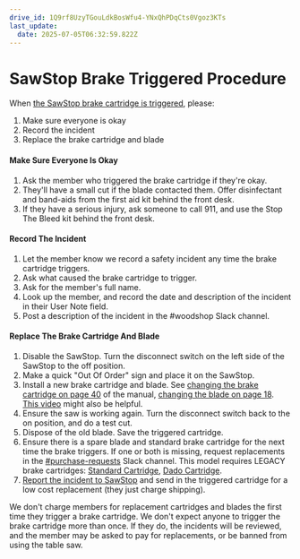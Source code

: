 ```yaml
---
drive_id: 1Q9rf8UzyTGouLdkBosWfu4-YNxQhPDqCts0Vgoz3KTs
last_update:
  date: 2025-07-05T06:32:59.822Z
---
```


# SawStop Brake Triggered Procedure

When [the SawStop brake cartridge is triggered](https://www.youtube.com/watch?v=Ibp2Gy2CFrY), please:

1. Make sure everyone is okay  
2. Record the incident  
3. Replace the brake cartridge and blade

#### Make Sure Everyone Is Okay

1. Ask the member who triggered the brake cartridge if they're okay.  
2. They'll have a small cut if the blade contacted them. Offer disinfectant and band-aids from the first aid kit behind the front desk.  
3. If they have a serious injury, ask someone to call 911, and use the Stop The Bleed kit behind the front desk.

#### Record The Incident

1. Let the member know we record a safety incident any time the brake cartridge triggers.  
2. Ask what caused the brake cartridge to trigger.  
3. Ask for the member's full name.  
4. Look up the member, and record the date and description of the incident in their User Note field.  
5. Post a description of the incident in the \#woodshop Slack channel.

#### Replace The Brake Cartridge And Blade

1. Disable the SawStop. Turn the disconnect switch on the left side of the SawStop to the off position.  
2. Make a quick "Out Of Order" sign and place it on the SawStop.  
3. Install a new brake cartridge and blade. See [changing the brake cartridge on page 40](https://myturn-prod-attachments.s3-us-west-2.amazonaws.com/6/66/item/1084877/file_attachment/ICS-Cabinet-Saw-Manual-374718D7-59E0-4B59-050B-7C97CF6B6E7E.pdf#page=42) of the manual, [changing the blade on page 18](https://myturn-prod-attachments.s3-us-west-2.amazonaws.com/6/66/item/1084877/file_attachment/ICS-Cabinet-Saw-Manual-374718D7-59E0-4B59-050B-7C97CF6B6E7E.pdf#page=20). [This video](https://youtu.be/IA4YuT30slw) might also be helpful.  
4. Ensure the saw is working again. Turn the disconnect switch back to the on position, and do a test cut.  
5. Dispose of the old blade. Save the triggered cartridge.  
6. Ensure there is a spare blade and standard brake cartridge for the next time the brake triggers. If one or both is missing, request replacements in the [\#purchase-requests](https://app.slack.com/client/TAAD5LKJ4/C07N9GHE3JA) Slack channel. This model requires LEGACY brake cartridges: [Standard Cartridge](https://www.sawstopstore.com/product/table-saw-brake-cartridge-for-10-blades-clear-fits-model-cb/), [Dado Cartridge](https://www.sawstopstore.com/product/table-saw-dado-cartridge-for-8-in-dado-sets-clear-tsdc-8l/).  
7. [Report the incident to SawStop](https://www.sawstop.com/my-account/report-save/) and send in the triggered cartridge for a low cost replacement (they just charge shipping).

We don't charge members for replacement cartridges and blades the first time they trigger a brake cartridge. We don't expect anyone to trigger the brake cartridge more than once. If they do, the incidents will be reviewed, and the member may be asked to pay for replacements, or be banned from using the table saw.  
